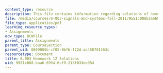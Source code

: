 ```yaml
---
content_type: resource
description: This file contains information regarding solutions of homework 12.
file: /media/courses/6-003-signals-and-systems-fall-2011/9551c088baa669946cf9213f033ee954_MIT6_003F11_sol12.pdf
file_type: application/pdf
learning_resource_types:
- Assignments
ocw_type: OCWFile
parent_title: Assignments
parent_type: CourseSection
parent_uid: 0809880b-cf05-0bfb-f22d-ac450701563c
resourcetype: Document
title: 6.003 Homework 12 Solutions
uid: 9551c088-baa6-6994-6cf9-213f033ee954
---
```

